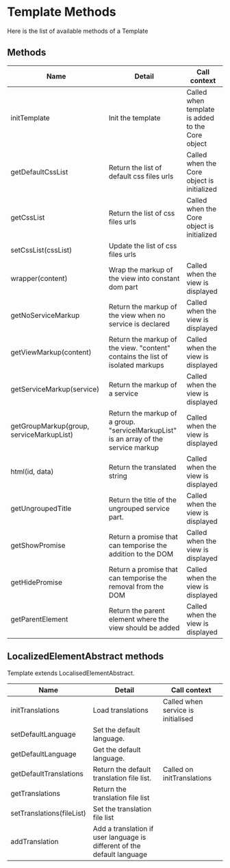 # Template Methods 

Here is the list of available methods of a Template 

## Methods

|Name |Detail|Call context|
|-----|------|------------|
| initTemplate | Init the template | Called when template is added to the Core object  |
| getDefaultCssList | Return the list of default css files urls | Called when the Core object is initialized |
| getCssList | Return the list of css files urls | Called when the Core object is initialized |
| setCssList(<array>cssList) | Update the list of css files urls |  |
| wrapper(<string>content) | Wrap the markup of the view into constant dom part | Called when the view is displayed |
| getNoServiceMarkup | Return the markup of the view when no service is declared  | Called when the view is displayed |
| getViewMarkup(<object>content) | Return the markup of the view. "content" contains the list of isolated markups | Called when the view is displayed |
| getServiceMarkup(<Service>service) | Return the markup of a service | Called when the view is displayed |
| getGroupMarkup(<Group>group, <array>serviceMarkupList) | Return the markup of a group. "servicelMarkupList" is an array of the service markup | Called when the view is displayed |
| html(<string>id, <object>data) | Return the translated string | Called when the view is displayed |
| getUngroupedTitle | Return the title of the ungrouped service part. | Called when the view is displayed  |
| getShowPromise | Return a promise that can temporise the addition to the DOM | Called when the view is displayed  |
| getHidePromise | Return a promise that can temporise the removal from the DOM  | Called when the view is displayed  |
| getParentElement | Return the parent element where the view should be added | Called when the view is displayed  |





## LocalizedElementAbstract methods
Template extends LocalisedElementAbstract.


|Name |Detail|Call context|
|-----|------|------------|
|initTranslations|Load translations|Called when service is initialised|
|setDefaultLanguage|Set the default language.||
|getDefaultLanguage|Get the default language.||
|getDefaultTranslations|Return the default translation file list.| Called on initTranslations |
|getTranslations|Return the translation file list||
|setTranslations(<array>fileList)|Set the translation file list||
|addTranslation|Add a translation if user language is different of the default language||
